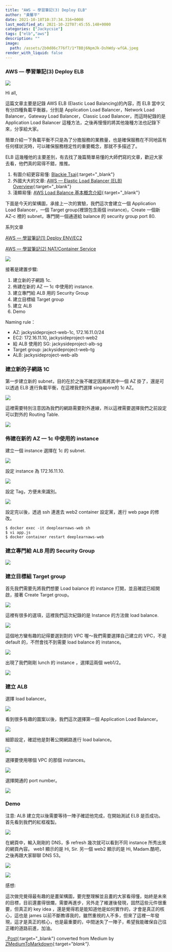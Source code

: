 ```yaml
---
title: "AWS — 學習筆記(3) Deploy ELB"
author: "黃馨平"
date: 2021-10-18T10:37:34.316+0000
last_modified_at: 2021-10-22T07:45:55.148+0000
categories: ["Jackycsie"]
tags: ["elb","aws"]
description: ""
image:
  path: /assets/2b0d86c776f7/1*TBBj6NpmJk-DshWdy-wfGA.jpeg
render_with_liquid: false
---
```


### AWS — 學習筆記\(3\) Deploy ELB


![](/assets/2b0d86c776f7/1*TBBj6NpmJk-DshWdy-wfGA.jpeg)


Hi all,

這篇文章主要是記錄 AWS ELB \(Elastic Load Balancing\)的內容，而 ELB 當中又有分四種負載平衡器，分別是 Application Load Balancer，Network Load Balancer，Gateway Load Balancer，Classic Load Balancer，而這時紀錄的是Application Load Balancer 這種方法，之後再慢慢的將其他幾種方法也記錄下來，分享給大家。

簡單介紹一下負載平衡不只是為了分擔服務的業務量，也是確保服務在不同地區有任何樣狀況時，可以確保服務穩定性的重要概念，那就不多描述了。

ELB 這幾種他的主要差別，有去找了幾篇簡單易懂的大師們寫的文章，歡迎大家去看，他們真的寫得不錯，推推。
1. 有圖介紹更容易懂: [Blackie Tsai](https://ithelp.ithome.com.tw/articles/10192245){:target="_blank"}
2. 外國大大的文章: [AWS — Elastic Load Balancer \(ELB\) Overview](https://medium.com/awesome-cloud/aws-elastic-load-balancer-elb-overview-introduction-to-aws-elb-alb-nlb-gwlb-e2820fe8fe27){:target="_blank"}
3. 淺顯易懂: [AWS Load Balance 基本概念介紹](https://medium.com/@chihsuan/aws-load-balance-%E5%9F%BA%E6%9C%AC%E6%A6%82%E5%BF%B5%E4%BB%8B%E7%B4%B9-33c30a59b596){:target="_blank"}


下面是今天的架構圖，承接上一次的實驗，我們這次會建立一個 Application Load Balancer，一個 Target group\(裡頭包含兩個 instance\)，Create 一個新 AZ\-c 裡的 subnet，專門開一個通道給 balance 的 security group port 80\.

系列文章

[AWS — 學習筆記\(1\) Deploy ENV/EC2](../ea5e5f56d936/)

[AWS — 學習筆記\(2\) NAT/Container Service](../e23d78f1ab55/)


![](/assets/2b0d86c776f7/1*gkjA3HzFoqMEPQvKg3u4yg.png)


接著是建置步驟:
1. 建立新的子網路 1c\.
2. 佈建在新的 AZ — 1c 中使用的 instance\.
3. 建立專門給 ALB 用的 Security Group
4. 建立目標組 Target group
5. 建立 ALB
6. Demo


Naming rule：
- AZ: jackysideproject\-web\-1c, 172\.16\.11\.0/24
- EC2: 172\.16\.11\.10, jackysideproject\-web2
- 給 ALB 使用的 SG: jackysideproject\-alb\-sg
- Target group: jackysideproject\-web\-tg
- ALB: jackysideproject\-web\-alb

### 建立新的子網路 1C

第一步建立新的 subnet，目的在於之後不確定因素將其中一個 AZ 掛了，還是可以透過 ELB 進行負載平衡，在這裡我們選擇 singapore的 1c AZ。


![](/assets/2b0d86c776f7/1*4QuotLBHWzhUjWnEfupZmA.png)


這裡需要特別注意因為我們的網路需要對外連線，所以這裡需要選擇我們之前設定可以對外的 Routing Table\.


![](/assets/2b0d86c776f7/1*bANUEe3J5OXy2Jodw3m4ZQ.png)

### 佈建在新的 AZ — 1c 中使用的 instance

建立一個 instance 選擇在 1c 的 subnet\.


![](/assets/2b0d86c776f7/1*gXGE8pncStzTbNJ_S2ANoQ.png)


設定 instance 為 172\.16\.11\.10\.


![](/assets/2b0d86c776f7/1*cyWnoHXv2SAg132XBhI-qw.png)


設定 Tag，方便未來識別。


![](/assets/2b0d86c776f7/1*wtOqTuGmIKDo5URu4fsv-A.png)


設定完以後，透過 ssh 連進去 web2 container 設定黨，進行 web page 的修改。
```
$ docker exec -it deeplearnaws-web sh
$ vi app.js
$ docker container restart deeplearnaws-web
```
### 建立專門給 ALB 用的 Security Group


![](/assets/2b0d86c776f7/1*mLKjB0nSptMrGPQMgpsBbw.png)

### 建立目標組 Target group

首先我們需要先將我們想要 Load balance 的 instance 打開，並且確認已經開啟，接著 Create Target group。


![](/assets/2b0d86c776f7/1*lF_SyZHUIB-IGI6gCwltnw.png)


這裡有很多的選項，這裡我們這次紀錄的是 Instance 的方法做 load balance\.


![](/assets/2b0d86c776f7/1*iL55QV35O2ObEA6XZA9eVw.png)


這個地方蠻有趣的記得要選到對的 VPC 喔～我們需要選擇自己建立的 VPC，不是 default 的，不然會找不到需要 load balance 的 instance。


![](/assets/2b0d86c776f7/1*BfjpHOUXboSAWIX2GXsL6g.png)


出現了我們剛剛 lunch 的 instance ，選擇這兩個 web1/2。


![](/assets/2b0d86c776f7/1*SPQt9uvcUHlxw6rE_fULrQ.png)

### 建立 ALB

選擇 load balancer。


![](/assets/2b0d86c776f7/1*hquxgrejix4wC2Hl6jJVxg.png)


看到很多有趣的圖案以後，我們這次選擇第一個 Application Load Balancer。


![](/assets/2b0d86c776f7/1*C3abyRsD0C8Sb77-Bkj0-w.png)


細節設定，確認他是對著公開網路進行 load balance。


![](/assets/2b0d86c776f7/1*2-Odhg-WEcU8VOnxXd-y8g.png)


選擇要使用哪個 VPC 的那個 instances。


![](/assets/2b0d86c776f7/1*xQNNZbSQhufWr8Z3p0P7CA.png)


選擇開通的 port number。


![](/assets/2b0d86c776f7/1*ZEiQhfb_rNBmg_YhaKAawA.png)

### Demo

注意: ALB 建立完以後需要等待一陣子確認他完成，在開始測試 ELB 是否成功。首先看到我們的紅框複製。


![](/assets/2b0d86c776f7/1*sHQQPUnNPS49TVlk4Znilg.png)


在網頁中，輸入剛剛的 DNS，多 refresh 幾次就可以看到不同 instance 所秀出來的網頁內容。 web1 顯示的是 Hi, Sir\. 另一個 web2 顯示的是 Hi, Madam\.酷吧，之後再跟大家聊聊 DNS 53。


![](/assets/2b0d86c776f7/1*jmpgdTdbKaDGS5FoivvCxg.png)



![](/assets/2b0d86c776f7/1*sL_BPvcRjhf8Q1OmBIBopQ.png)


感想:

這次做完覺得最有趣的是畫架構圖，要完整理解並且畫的大家看得懂，始終是未來的目標，目前還畫得很爛，需要再進步，另外走了維運後發現，固然這些元件很重要，但真正的 key idea ，還是覺得若是能知道他是如何實作的，才會是真正的核心，這也是 james 以前不斷教導我的，雖然重視的人不多，但來了這裡一年發現，這才是真正的核心，也是最重要的，中間迷失了一陣子，希望我能確保自己往正確的道路前進，加油。



_[Post](https://medium.com/jacky-life/aws-%E5%AD%B8%E7%BF%92%E7%AD%86%E8%A8%98-3-deploy-elb-2b0d86c776f7){:target="_blank"} converted from Medium by [ZMediumToMarkdown](https://github.com/ZhgChgLi/ZMediumToMarkdown){:target="_blank"}._
